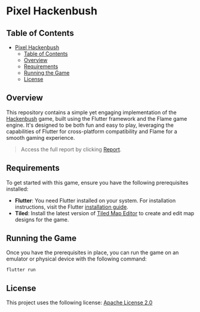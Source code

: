 # Pixel Hackenbush

## Table of Contents

- [Pixel Hackenbush](#pixel-hackenbush)
  - [Table of Contents](#table-of-contents)
  - [Overview](#overview)
  - [Requirements](#requirements)
  - [Running the Game](#running-the-game)
  - [License](#license)

## Overview

This repository contains a simple yet engaging implementation of the [Hackenbush](https://en.wikipedia.org/wiki/Hackenbush) game, built using the Flutter framework and the Flame game engine. It's designed to be both fun and easy to play, leveraging the capabilities of Flutter for cross-platform compatibility and Flame for a smooth gaming experience.

> Access the full report by clicking [Report](https://github.com/mgh5225/pixel_hackenbush/blob/main/report/report.pdf).

## Requirements

To get started with this game, ensure you have the following prerequisites installed:

- **Flutter**: You need Flutter installed on your system. For installation instructions, visit the Flutter [installation guide](https://flutter.dev/docs/get-started/install).
- **Tiled**: Install the latest version of [Tiled Map Editor](https://www.mapeditor.org/) to create and edit map designs for the game.

## Running the Game

Once you have the prerequisites in place, you can run the game on an emulator or physical device with the following command:

`flutter run`

## License

This project uses the following license: [Apache License 2.0](https://github.com/mgh5225/pixel_hackenbush/blob/main/LICENSE)
